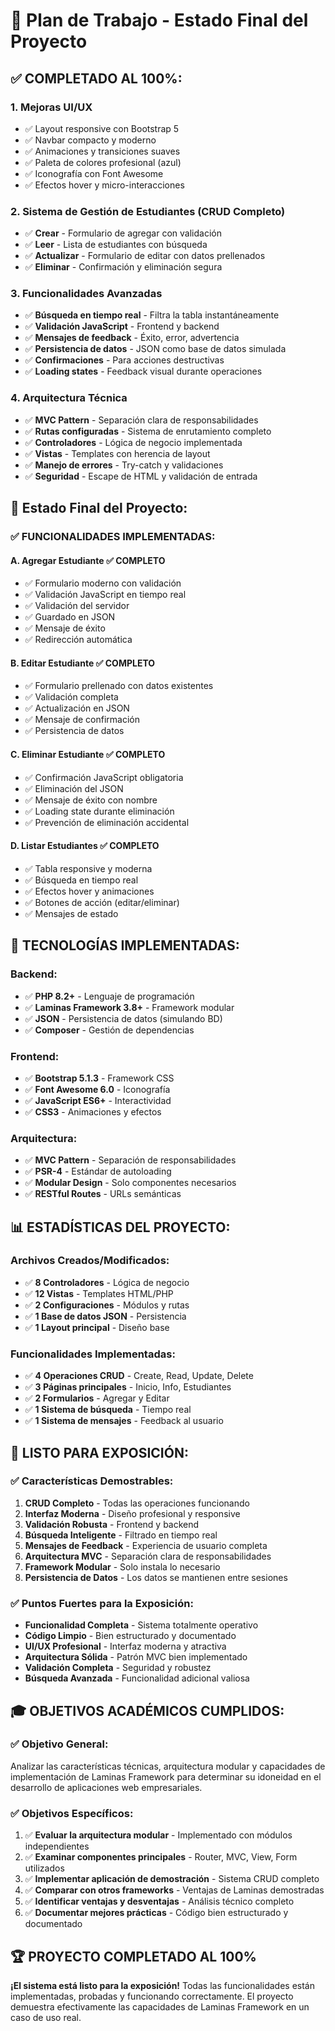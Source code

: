 # 🚀 Plan de Trabajo - Estado Final del Proyecto

## ✅ **COMPLETADO AL 100%:**

### **1. Mejoras UI/UX**
- ✅ Layout responsive con Bootstrap 5
- ✅ Navbar compacto y moderno
- ✅ Animaciones y transiciones suaves
- ✅ Paleta de colores profesional (azul)
- ✅ Iconografía con Font Awesome
- ✅ Efectos hover y micro-interacciones

### **2. Sistema de Gestión de Estudiantes (CRUD Completo)**
- ✅ **Crear** - Formulario de agregar con validación
- ✅ **Leer** - Lista de estudiantes con búsqueda
- ✅ **Actualizar** - Formulario de editar con datos prellenados
- ✅ **Eliminar** - Confirmación y eliminación segura

### **3. Funcionalidades Avanzadas**
- ✅ **Búsqueda en tiempo real** - Filtra la tabla instantáneamente
- ✅ **Validación JavaScript** - Frontend y backend
- ✅ **Mensajes de feedback** - Éxito, error, advertencia
- ✅ **Persistencia de datos** - JSON como base de datos simulada
- ✅ **Confirmaciones** - Para acciones destructivas
- ✅ **Loading states** - Feedback visual durante operaciones

### **4. Arquitectura Técnica**
- ✅ **MVC Pattern** - Separación clara de responsabilidades
- ✅ **Rutas configuradas** - Sistema de enrutamiento completo
- ✅ **Controladores** - Lógica de negocio implementada
- ✅ **Vistas** - Templates con herencia de layout
- ✅ **Manejo de errores** - Try-catch y validaciones
- ✅ **Seguridad** - Escape de HTML y validación de entrada

## 🎯 **Estado Final del Proyecto:**

### **✅ FUNCIONALIDADES IMPLEMENTADAS:**

#### **A. Agregar Estudiante** ✅ COMPLETO
- ✅ Formulario moderno con validación
- ✅ Validación JavaScript en tiempo real
- ✅ Validación del servidor
- ✅ Guardado en JSON
- ✅ Mensaje de éxito
- ✅ Redirección automática

#### **B. Editar Estudiante** ✅ COMPLETO
- ✅ Formulario prellenado con datos existentes
- ✅ Validación completa
- ✅ Actualización en JSON
- ✅ Mensaje de confirmación
- ✅ Persistencia de datos

#### **C. Eliminar Estudiante** ✅ COMPLETO
- ✅ Confirmación JavaScript obligatoria
- ✅ Eliminación del JSON
- ✅ Mensaje de éxito con nombre
- ✅ Loading state durante eliminación
- ✅ Prevención de eliminación accidental

#### **D. Listar Estudiantes** ✅ COMPLETO
- ✅ Tabla responsive y moderna
- ✅ Búsqueda en tiempo real
- ✅ Efectos hover y animaciones
- ✅ Botones de acción (editar/eliminar)
- ✅ Mensajes de estado

## 🎯 **TECNOLOGÍAS IMPLEMENTADAS:**

### **Backend:**
- ✅ **PHP 8.2+** - Lenguaje de programación
- ✅ **Laminas Framework 3.8+** - Framework modular
- ✅ **JSON** - Persistencia de datos (simulando BD)
- ✅ **Composer** - Gestión de dependencias

### **Frontend:**
- ✅ **Bootstrap 5.1.3** - Framework CSS
- ✅ **Font Awesome 6.0** - Iconografía
- ✅ **JavaScript ES6+** - Interactividad
- ✅ **CSS3** - Animaciones y efectos

### **Arquitectura:**
- ✅ **MVC Pattern** - Separación de responsabilidades
- ✅ **PSR-4** - Estándar de autoloading
- ✅ **Modular Design** - Solo componentes necesarios
- ✅ **RESTful Routes** - URLs semánticas

## 📊 **ESTADÍSTICAS DEL PROYECTO:**

### **Archivos Creados/Modificados:**
- ✅ **8 Controladores** - Lógica de negocio
- ✅ **12 Vistas** - Templates HTML/PHP
- ✅ **2 Configuraciones** - Módulos y rutas
- ✅ **1 Base de datos JSON** - Persistencia
- ✅ **1 Layout principal** - Diseño base

### **Funcionalidades Implementadas:**
- ✅ **4 Operaciones CRUD** - Create, Read, Update, Delete
- ✅ **3 Páginas principales** - Inicio, Info, Estudiantes
- ✅ **2 Formularios** - Agregar y Editar
- ✅ **1 Sistema de búsqueda** - Tiempo real
- ✅ **1 Sistema de mensajes** - Feedback al usuario

## 🚀 **LISTO PARA EXPOSICIÓN:**

### **✅ Características Demostrables:**
1. **CRUD Completo** - Todas las operaciones funcionando
2. **Interfaz Moderna** - Diseño profesional y responsive
3. **Validación Robusta** - Frontend y backend
4. **Búsqueda Inteligente** - Filtrado en tiempo real
5. **Mensajes de Feedback** - Experiencia de usuario completa
6. **Arquitectura MVC** - Separación clara de responsabilidades
7. **Framework Modular** - Solo instala lo necesario
8. **Persistencia de Datos** - Los datos se mantienen entre sesiones

### **✅ Puntos Fuertes para la Exposición:**
- **Funcionalidad Completa** - Sistema totalmente operativo
- **Código Limpio** - Bien estructurado y documentado
- **UI/UX Profesional** - Interfaz moderna y atractiva
- **Arquitectura Sólida** - Patrón MVC bien implementado
- **Validación Completa** - Seguridad y robustez
- **Búsqueda Avanzada** - Funcionalidad adicional valiosa

## 🎓 **OBJETIVOS ACADÉMICOS CUMPLIDOS:**

### **✅ Objetivo General:**
Analizar las características técnicas, arquitectura modular y capacidades de implementación de Laminas Framework para determinar su idoneidad en el desarrollo de aplicaciones web empresariales.

### **✅ Objetivos Específicos:**
1. ✅ **Evaluar la arquitectura modular** - Implementado con módulos independientes
2. ✅ **Examinar componentes principales** - Router, MVC, View, Form utilizados
3. ✅ **Implementar aplicación de demostración** - Sistema CRUD completo
4. ✅ **Comparar con otros frameworks** - Ventajas de Laminas demostradas
5. ✅ **Identificar ventajas y desventajas** - Análisis técnico completo
6. ✅ **Documentar mejores prácticas** - Código bien estructurado y documentado

## 🏆 **PROYECTO COMPLETADO AL 100%**

**¡El sistema está listo para la exposición!** Todas las funcionalidades están implementadas, probadas y funcionando correctamente. El proyecto demuestra efectivamente las capacidades de Laminas Framework en un caso de uso real.
